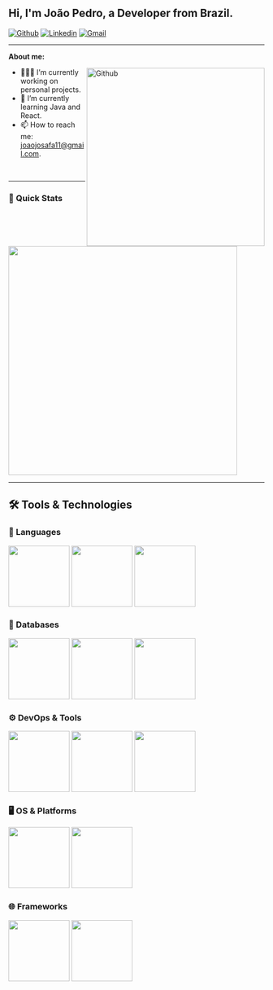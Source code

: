 <!-- Your title -->
## Hi, I'm João Pedro, a Developer from Brazil.

<!-- Your badges
 https://shields.io/
-->

[![Github](https://img.shields.io/badge/-Github-000?style=flat&logo=Github&logoColor=white)](https://github.com/doniew)
[![Linkedin](https://img.shields.io/badge/-LinkedIn-blue?style=flat&logo=Linkedin&logoColor=white)](https://www.linkedin.com/in/joão-josafá-015339332/)
[![Gmail](https://img.shields.io/badge/-Gmail-c14438?style=flat&logo=Gmail&logoColor=white)](mailto:joaojosafa11@gmail.com)

---

<!-- Talking about you -->
**About me:**

<img width="350px" align="right" alt="Github" src="https://raw.githubusercontent.com/onimur/.github/master/.resources/git-header.svg" />

- 👨🏽‍💻 I’m currently working on personal projects.
- 🌱 I’m currently learning Java and React.
- 📫 How to reach me: joaojosafa11@gmail.com.

<br/>

---

  ### 🚀 Quick Stats
  
  <p align="left">
  <img width="450px" src="https://github-readme-stats.vercel.app/api?username=doniew&show_icons=true&theme=algolia" />
</p>

---

## 🛠️ Tools & Technologies

<p>
  <!-- languages and tools.  
  https://www.vectorlogo.zone or https://simpleicons.org/
  -->
  
### 🧠 Languages
<code><img width="120px" src="https://www.vectorlogo.zone/logos/java/java-ar21.svg"></code>
<code><img width="120px" src="https://www.vectorlogo.zone/logos/python/python-official.svg"></code>
<code><img width="120px" src="https://www.vectorlogo.zone/logos/php/php-ar21.svg"></code>

### 💾 Databases
<code><img width="120px" src="https://www.vectorlogo.zone/logos/mysql/mysql-ar21.svg"></code>
<code><img width="120px" src="https://www.vectorlogo.zone/logos/mariadb/mariadb-ar21.svg"></code>
<code><img width="120px" src="https://www.vectorlogo.zone/logos/postgresql/postgresql-ar21.svg"></code>

### ⚙️ DevOps & Tools
<code><img width="120px" src="https://www.vectorlogo.zone/logos/git-scm/git-scm-ar21.svg"></code>
<code><img width="120px" src="https://www.vectorlogo.zone/logos/apache_maven/apache_maven-ar21.svg"></code>
<code><img width="120px" src="https://www.vectorlogo.zone/logos/gnu_bash/gnu_bash-ar21.svg"></code>

### 🖥️ OS & Platforms
<code><img width="120px" src="https://www.vectorlogo.zone/logos/linux/linux-ar21.svg"></code>
<code><img width="120px" src="https://www.vectorlogo.zone/logos/microsoft/microsoft-ar21.svg"></code>

### 🌐 Frameworks
<code><img width="120px" src="https://www.vectorlogo.zone/logos/reactjs/reactjs-ar21.svg"></code>
<code><img width="120px" src="https://www.vectorlogo.zone/logos/springio/springio-ar21.svg"></code>
</p>
